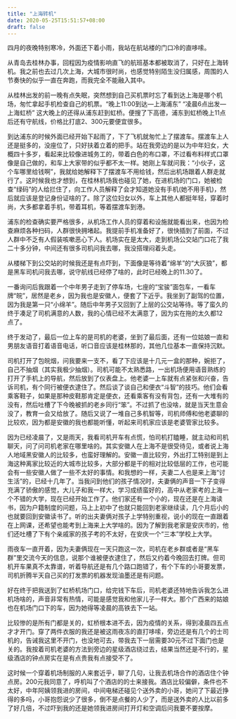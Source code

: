 ```yaml
---
title: "上海转机"
date: 2020-05-25T15:51:57+08:00
draft: false
---
```


四月的夜晚特别寒冷，外面还下着小雨，我站在航站楼的门口冷的直哆嗦。<!--more-->

从青岛去桂林办事，回程因为疫情影响直飞的航班基本都被取消了，只好在上海转机。我之前也去过几次上海，大城市很时尚，也感觉特别陌生没归属感，周围的人节奏快的似乎一直在奔跑，而我完全不能融入其中。

从桂林出发的前一晚有点失眠，突然想到自己买机票时忘了看到达上海是哪个机场，匆忙拿起手机检查自己的机票。“晚上11:00到达—上海浦东” “凌晨6点出发—上海虹桥” 这大晚上的还得从浦东赶到虹桥。便搜了下高德，浦东到虹桥晚上11点后还有守航线，价格比打底2、300元要便宜很多。

到达浦东的时候外面已经开始下起雨了，下了飞机就匆忙上了摆渡车。摆渡车上人还是挺多的，没座位了，只好扶着立着的把手。站在我旁边的是以为中年妇女，大概四十多岁，看起来比较像进城务工的，带着白色的布口罩，不过看布料样式口罩像是自己做的，和车上大家带的似乎都不太一样。她刚上车就问我：“小伙子，这个车哪里给钱啊”，我就给她解释下了摆渡车不用给钱，然后出机场跟着人群走就行了。这时候我也才想到，在桂林机场我也碰见了她，在进机场的门口，她被检查“绿码”的人给拦住了，向工作人员解释了会才知道她没有手机(她不用手机)，然后就应该是登记身份证啥的了。除了这位妇女以外，车上其他人都挺年轻，穿着时尚，大多都拿着手机，带着耳机，等着摆渡车到港。

浦东的检查确实要严格很多，从机场工作人员的穿着和设施就能看出来，也因为检查麻烦各种扫码，人群很快拥堵起。我提前手机准备好了，很快插到了前面，不过人群中不乏有人假装咳嗽恶心下人。机场实在是太大，走到机场公交站门口花了我二十多分钟，中间还有很多司机问我去哪，我没搭理闷着头走。

从楼梯下到公交站的时候我还是有点吓到，下面像是等待着“绵羊”的“大灰狼”，都是黑车司机问我去哪，说守航线已经停了啥的，此时已经晚上的11.30了。

一番询问后我跟着一个中年男子走到了停车场，七座的“宝骏”面包车，一看车牌“皖”，居然是老乡，因为我也是安徽人，便套了下近乎。我坐到了副驾的位置，因为我是第一只“小绵羊”。随后中年男子又回到了上层的公交站等待。等了蛮久的终于凑足了司机满意的人数，我的心情已经不太满意了，因为实在拖的太久都12点了。

终于发动了，最后一位上车的是司机的老婆，坐到了最后面，还有一位姑娘一直和男朋友语音打着语音电话，听口音应该是桂林那的，其他几位基本一直保持沉默。

司机打开了包皖烟，问我要来一支不，看了下应该是十几元一盒的那种，婉拒了，自己不抽烟（其实我极少抽烟）。司机可能不太熟悉路，一出机场便用语音熟练的打开了手机上的导航，然后放到了仪表盘上。他老婆一上车就有点紧张和兴奋，告诉司机，有个同行被便衣逮住了。然后谈了谈自己和便衣“斗智”的技巧。他们会看乘客鞋子，如果是那种皮鞋那肯定是便衣，还看乘客有没有背包，还有一大堆有的没有，然后吐槽了下今晚被抓的老乡同行“笨”。不过抓了也没啥，就是当天生意会没了，教育一会又给放了。随后又说了一堆自己多机智等，司机师傅和他老婆聊的比较欢，因为都是安徽的我也都能听懂，听起来司机家应该是老婆管家比较多。

因为已经凌晨了，又是雨天，我看司机开车有点慌，怕司机打瞌睡，就主动和司机聊天，问了问司机老家在哪里啥的。其实安徽人在上海不是很受待见，或者说上海人地域黑安徽人的比较多，也蛮好理解的。安徽一直比较穷，外出打工特别是到上海这种离家比较近的大城市比较多，大部分都是干的相对比较低层的工作，也可能会有一些安徽人做了一些不太好的事情。和我想的一样，夫妻二人也是来上海“讨生活”的，已经十几年了。当我问到他们的孩子情况时，夫妻俩的声音一下子变得充满了骄傲的感觉，大儿子和我一样大，学习成绩蛮好的，高中从老家考的上海一个不错的大学，现在已经开始工作了。他们家还有一个小的，现在还是在上海读书，因为户籍制度的问题，马上上初中了也就只能回到老家继续读，几个月后小的也就要回到安徽读书了。听的出夫妻俩对孩子上学特别重视，说小的现在一直跟着在上网课，还希望也能考到上海来上大学啥的。因为了解到我老家是安庆市的，他们还吐槽了下有个亲戚家的孩子考的不太好，在安庆一个“三本”学校上大学。

雨夜车一直开着，因为夫妻俩现在一天只跑这一次，司机在老乡群或者是“黑车群”里交流今天的信息，说那个谁被便衣逮住了，然后又约着今晚回去打牌。但司机开车果真不太靠谱，听着导航还是有几个路口跑错了，有个下车的小哥要发票，司机折腾半天自己买的打发票的机器发现油墨还是有问题。

好在终于把我送到了虹桥机场门口，给完钱下车后，司机老婆还特地告诉我怎么进机场啥的，声音非常有热情，可能是感觉我和他家儿子一样大。那个广西来的姑娘也在机场门口下的车，因为她得等凌晨的高铁去下一站。

比较惨的是所有门都是关的，虹桥根本进不去，因为疫情的关系，得到凌晨四五点才才开门。穿了两件衣服的我还是被这雨夜冻的直打哆嗦，旁边还是有几个的士司机的，告诫我这里不开门，也没地可去，带我去下一层需要30元不过下面门也是关的。我按着司机老婆的方法到旁边的星级酒店绕过去，结果当然还是不行的，星级酒店的钟点房实在是有点贵我有点接受不了。

这时候一个穿着机场制服的人来套近乎，聊了几句，让我去机场合作的酒店住个钟点房。200元我同意了，呼机叫了个酒店的的士来接我。酒店比较偏僻，条件也不太好，中年阿姨领我进的房间，中间电梯还碰见个送外卖的小哥，她问了下最近挣得的多吗，小哥抱怨说少了很多，倒不是点餐的人少了，而是送外卖的人比以前多了好几倍，不过吓到我的还是她领我进房间打开灯和空调后问我要不要按摩。

